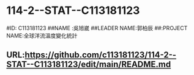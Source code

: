 # 114-2--STAT--C113181123
#ID: C113181123
##NAME :吳旭崴
##LEADER NAME:郭柏辰
##:PROJECT NAME:全球洋流溫度變化統計
## URL:https://github.com/c113181123/114-2--STAT--C113181123/edit/main/README.md
